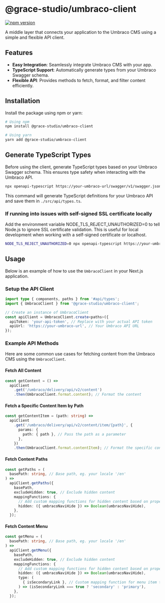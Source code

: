 # @grace-studio/umbraco-client

[![npm version](https://badge.fury.io/js/@grace-studio%2Fumbraco-client.svg)](https://badge.fury.io/js/@grace-studio%2Fumbraco-client)

A middle layer that connects your application to the Umbraco CMS using a simple and flexible API client.

## Features

- **Easy Integration**: Seamlessly integrate Umbraco CMS with your app.
- **TypeScript Support**: Automatically generate types from your Umbraco Swagger schema.
- **Flexible API**: Provides methods to fetch, format, and filter content efficiently.

## Installation

Install the package using npm or yarn:

```bash
# Using npm
npm install @grace-studio/umbraco-client

# Using yarn
yarn add @grace-studio/umbraco-client
```

## Generate TypeScript Types

Before using the client, generate TypeScript types based on your Umbraco Swagger schema. This ensures type safety when interacting with the Umbraco API.

```bash
npx openapi-typescript https://your-umbraco-url/swagger/v1/swagger.json --output ./src/api/types.ts
```

This command will generate TypeScript definitions for your Umbraco API and save them in `./src/api/types.ts`.

### If running into issues with self-signed SSL certificate locally

Add the environment variable NODE_TLS_REJECT_UNAUTHORIZED=0 to tell Node.js to ignore SSL certificate validation. This is useful for local development when working with a self-signed certificate or localhost.

```bash
NODE_TLS_REJECT_UNAUTHORIZED=0 npx openapi-typescript https://your-umbraco-url/swagger/v1/swagger.json --output ./src/api/types.ts
```

## Usage

Below is an example of how to use the `UmbracoClient` in your Next.js application.

### Setup the API Client

```typescript
import type { components, paths } from '#api/types';
import { UmbracoClient } from '@grace-studio/umbraco-client';

// Create an instance of UmbracoClient
const apiClient = UmbracoClient.create<paths>({
  apiToken: 'your-api-token', // Replace with your actual API token
  apiUrl: 'https://your-umbraco-url', // Your Umbraco API URL
});
```

### Example API Methods

Here are some common use cases for fetching content from the Umbraco CMS using the `UmbracoClient`.

#### Fetch All Content

```typescript
const getContent = () =>
  apiClient
    .get('/umbraco/delivery/api/v2/content')
    .then(UmbracoClient.format.content); // Format the content
```

#### Fetch a Specific Content Item by Path

```typescript
const getContentItem = (path: string) =>
  apiClient
    .get('/umbraco/delivery/api/v2/content/item/{path}', {
      params: {
        path: { path }, // Pass the path as a parameter
      },
    })
    .then(UmbracoClient.format.contentItem); // Format the specific content item
```

#### Fetch Content Paths

```typescript
const getPaths = (
  basePath: string, // Base path, eg. your locale '/en'
) =>
  apiClient.getPaths({
    basePath,
    excludeHidden: true, // Exclude hidden content
    mappingFunctions: {
      // Add custom mapping functions for hidden content based on properties
      hidden: ({ umbracoNaviHide }) => Boolean(umbracoNaviHide),
    },
  });
```

#### Fetch Content Menu

```typescript
const getMenu = (
  basePath: string, // Base path, eg. your locale '/en'
) =>
  apiClient.getMenu({
    basePath,
    excludeHidden: true, // Exclude hidden content
    mappingFunctions: {
      // Add custom mapping functions for hidden content based on properties
      hidden: ({ umbracoNaviHide }) => Boolean(umbracoNaviHide),
      type: (
        { isSecondaryLink }, // Custom mapping function for menu item type
      ) => (isSecondaryLink === true ? 'secondary' : 'primary'),
    },
  });
```

